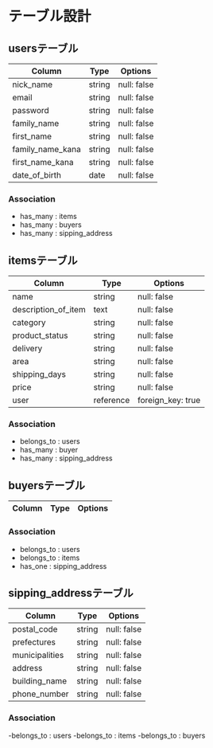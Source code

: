 # テーブル設計

## usersテーブル

| Column           | Type   | Options     |
| ---------------- | ------ | ----------- |
| nick_name        | string | null: false |
| email            | string | null: false |
| password         | string | null: false |
| family_name      | string | null: false |
| first_name       | string | null: false |
| family_name_kana | string | null: false |
| first_name_kana  | string | null: false |
| date_of_birth    | date   | null: false |

### Association

- has_many : items
- has_many : buyers
- has_many : sipping_address

## itemsテーブル

| Column              | Type      | Options           |
| ------------------- | --------- | ----------------- |
| name                | string    | null: false       |
| description_of_item | text      | null: false       |
| category            | string    | null: false       |
| product_status      | string    | null: false       |
| delivery            | string    | null: false       |
| area                | string    | null: false       |
| shipping_days       | string    | null: false       |
| price               | string    | null: false       |
| user                | reference | foreign_key: true |

### Association

- belongs_to : users
- has_many   : buyer
- has_many   : sipping_address

## buyersテーブル

| Column           | Type      | Options           |
| ---------------- | --------- | ----------------- |


### Association

- belongs_to : users
- belongs_to : items
- has_one    : sipping_address

## sipping_addressテーブル

| Column         | Type      | Options           |
| -------------- | --------- | ----------------- |
| postal_code    | string    | null: false       |
| prefectures    | string    | null: false       |
| municipalities | string    | null: false       |
| address        | string    | null: false       |
| building_name  | string    | null: false       |
| phone_number   | string    | null: false       |


### Association

-belongs_to : users
-belongs_to : items
-belongs_to : buyers
